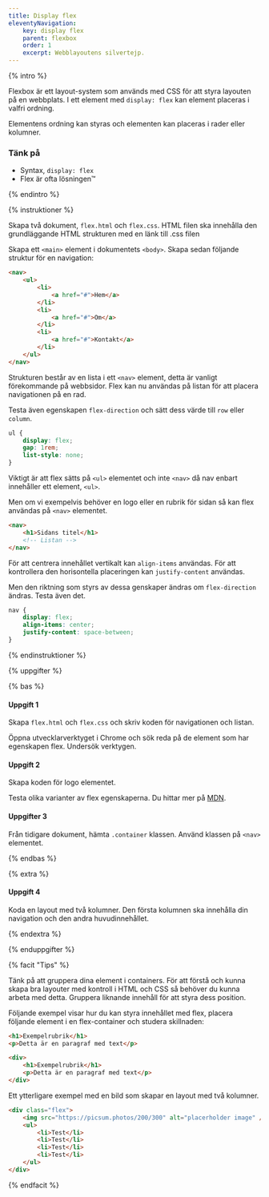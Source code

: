 ```yaml
---
title: Display flex
eleventyNavigation:
    key: display flex
    parent: flexbox
    order: 1
    excerpt: Webblayoutens silvertejp.
---
```


{% intro %}

Flexbox är ett layout-system som används med CSS för att styra layouten på en webbplats. I ett element med `display: flex` kan element placeras i valfri ordning.

Elementens ordning kan styras och elementen kan placeras i rader eller kolumner.

### Tänk på

-   Syntax, `display: flex`
-   Flex är ofta lösningen™

{% endintro %}

{% instruktioner %}

Skapa två dokument, `flex.html` och `flex.css`. HTML filen ska innehålla den grundläggande HTML strukturen med en länk till .css filen

Skapa ett `<main>` element i dokumentets `<body>`. Skapa sedan följande struktur för en navigation:

```html
<nav>
    <ul>
        <li>
            <a href="#">Hem</a>
        </li>
        <li>
            <a href="#">Om</a>
        </li>
        <li>
            <a href="#">Kontakt</a>
        </li>
    </ul>
</nav>
```

Strukturen består av en lista i ett `<nav>` element, detta är vanligt förekommande på webbsidor. Flex kan nu användas på listan för att placera navigationen på en rad.

Testa även egenskapen `flex-direction` och sätt dess värde till `row` eller `column`.

```css
ul {
    display: flex;
    gap: 1rem;
    list-style: none;
}
```

Viktigt är att flex sätts på `<ul>` elementet och inte `<nav>` då nav enbart innehåller ett element, `<ul>`.

Men om vi exempelvis behöver en logo eller en rubrik för sidan så kan flex användas på `<nav>` elementet.

```html
<nav>
    <h1>Sidans titel</h1>
    <!-- Listan -->
</nav>
```

För att centrera innehållet vertikalt kan `align-items` användas. För att kontrollera den horisontella placeringen kan `justify-content` användas.

Men den riktning som styrs av dessa genskaper ändras om `flex-direction` ändras. Testa även det.

```css
nav {
    display: flex;
    align-items: center;
    justify-content: space-between;
}
```

{% endinstruktioner %}

{% uppgifter %}

{% bas %}

#### Uppgift 1

Skapa `flex.html` och `flex.css` och skriv koden för navigationen och listan.

Öppna utvecklarverktyget i Chrome och sök reda på de element som har egenskapen flex. Undersök verktygen.

#### Uppgift 2

Skapa koden för logo elementet.

Testa olika varianter av flex egenskaperna. Du hittar mer på [MDN](https://developer.mozilla.org/en-US/docs/Web/CSS/CSS_Flexible_Box_Layout).

#### Uppgifter 3

Från tidigare dokument, hämta `.container` klassen. Använd klassen på `<nav>` elementet.

{% endbas %}

{% extra %}

#### Uppgift 4

Koda en layout med två kolumner. Den första kolumnen ska innehålla din navigation och den andra huvudinnehållet.

{% endextra %}

{% enduppgifter %}

{% facit "Tips" %}

Tänk på att gruppera dina element i containers. För att förstå och kunna skapa bra layouter med kontroll i HTML och CSS så behöver du kunna arbeta med detta.
Gruppera liknande innehåll för att styra dess position.

Följande exempel visar hur du kan styra innehållet med flex, placera följande element i en flex-container och studera skillnaden:

```html
<h1>Exempelrubrik</h1>
<p>Detta är en paragraf med text</p>

<div>
    <h1>Exempelrubrik</h1>
    <p>Detta är en paragraf med text</p>
</div>
```

Ett ytterligare exempel med en bild som skapar en layout med två kolumner.

```html
<div class="flex">
    <img src="https://picsum.photos/200/300" alt="placerholder image" />
    <ul>
        <li>Test</li>
        <li>Test</li>
        <li>Test</li>
        <li>Test</li>
    </ul>
</div>
```

{% endfacit %}
